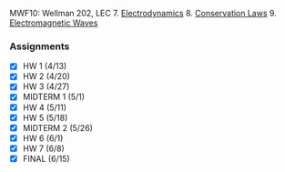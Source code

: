 MWF10: Wellman 202, LEC
7. [Electrodynamics](Electrodynamics.md)
8. [Conservation Laws](Conservation%20Laws.md)
9. [Electromagnetic Waves](Electromagnetic%20Waves.md)
### Assignments
- [x] HW 1 (4/13)
- [x] HW 2 (4/20)
- [x] HW 3 (4/27)
- [x] MIDTERM 1 (5/1)
- [x] HW 4 (5/11)
- [x] HW 5 (5/18)
- [x] MIDTERM 2 (5/26)
- [x] HW 6 (6/1)
- [x] HW 7 (6/8)
- [x] FINAL (6/15)